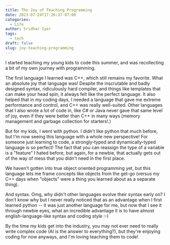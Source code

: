 ```yaml
---
title: The Joy of Teaching Programming
date: 2023-07-24T17:26:37-07:00
categories:
  - Life
author: Sridhar Iyer
tags:
  - tech
draft: false
slug: joy-teaching-programming
---
```


I started teaching my young kids to code this summer, and was recollecting a bit of my own journey with programming.

The first language I learned was C++, which still remains my favorite. What an absolute joy that language was! Despite the inscrutable and badly designed syntax, ridiculously hard compiler, and things like templates that can make your head spin, it always felt like the perfect language. It also helped that in my coding days, I needed a language that gave me extreme performance and control, and C++ was really well-suited. Other languages that I also wrote a lot of code in, like C# or Java never gave that same level of joy, even if they were better than C++ in many ways (memory management and garbage collection for starters!.)

But for my kids, I went with python. I didn't like python that much before, but I'm now seeing this language with a whole new perspective! For someone just learning to code, a strongly-typed and dynamically-typed language is so perfect! The fact that you can reassign the type of a variable is a "feature" I hated before, but again, for a newbie, that actually gets out of the way of mess that you didn't need in the first place.

We haven't gotten into true object oriented programming yet, but this language lets me frame concepts like objects from the get-go (versus my C++ days when "objects" were a thing you learned about as a separate thing).

And syntax. Omg, why didn't other languages evolve their syntax early on? I don't know why but I never really noticed that as an advantage when I first learned python -- it was just another language for me, but now that I see it through newbie eyes, what an incredible advantage it is to have almost english-language-like syntax and coding style :-)

By the time my kids get into the industry, you may not ever need to really write complex code (AI is the answer to everything?), but they're enjoying coding for now anyways, and I'm loving teaching them to code!
